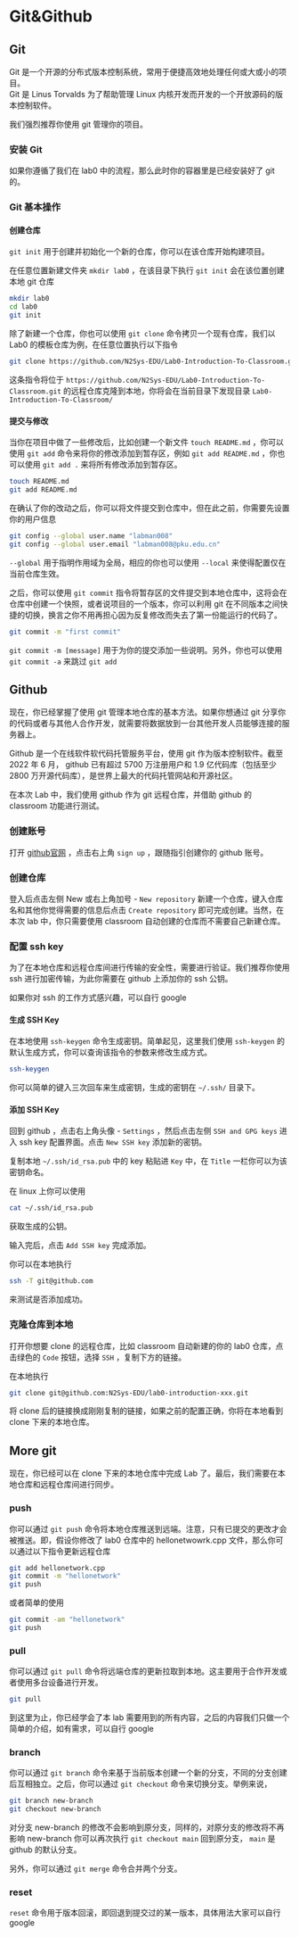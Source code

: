 # Git&Github

## Git

Git 是一个开源的分布式版本控制系统，常用于便捷高效地处理任何或大或小的项目。  
Git 是 Linus Torvalds 为了帮助管理 Linux 内核开发而开发的一个开放源码的版本控制软件。

我们强烈推荐你使用 git 管理你的项目。

### 安装 Git

如果你遵循了我们在 lab0 中的流程，那么此时你的容器里是已经安装好了 git 的。

### Git 基本操作

#### 创建仓库

`git init` 用于创建并初始化一个新的仓库，你可以在该仓库开始构建项目。

在任意位置新建文件夹 `mkdir lab0` ，在该目录下执行 `git init` 会在该位置创建本地 git 仓库

``` bash
mkdir lab0
cd lab0
git init
```

除了新建一个仓库，你也可以使用 `git clone` 命令拷贝一个现有仓库，我们以 Lab0 的模板仓库为例，在任意位置执行以下指令

``` bash
git clone https://github.com/N2Sys-EDU/Lab0-Introduction-To-Classroom.git
```

这条指令将位于 `https://github.com/N2Sys-EDU/Lab0-Introduction-To-Classroom.git` 的远程仓库克隆到本地，你将会在当前目录下发现目录 `Lab0-Introduction-To-Classroom/`

#### 提交与修改

当你在项目中做了一些修改后，比如创建一个新文件 `touch README.md` ，你可以使用 `git add` 命令来将你的修改添加到暂存区，例如 `git add README.md` ，你也可以使用 `git add .` 来将所有修改添加到暂存区。

``` bash
touch README.md
git add README.md
```

在确认了你的改动之后，你可以将文件提交到仓库中，但在此之前，你需要先设置你的用户信息

``` bash
git config --global user.name "labman008"
git config --global user.email "labman008@pku.edu.cn"
```

`--global` 用于指明作用域为全局，相应的你也可以使用 `--local` 来使得配置仅在当前仓库生效。

之后，你可以使用 `git commit` 指令将暂存区的文件提交到本地仓库中，这将会在仓库中创建一个快照，或者说项目的一个版本，你可以利用 git 在不同版本之间快捷的切换，换言之你不用再担心因为反复修改而失去了第一份能运行的代码了。

``` bash
git commit -m "first commit"
```

`git commit -m [message]` 用于为你的提交添加一些说明。另外，你也可以使用 `git commit -a` 来跳过 `git add`

## Github

现在，你已经掌握了使用 git 管理本地仓库的基本方法。如果你想通过 git 分享你的代码或者与其他人合作开发，就需要将数据放到一台其他开发人员能够连接的服务器上。

Github 是一个在线软件软代码托管服务平台，使用 git 作为版本控制软件。截至 2022 年 6 月， github 已有超过 5700 万注册用户和 1.9 亿代码库（包括至少 2800 万开源代码库），是世界上最大的代码托管网站和开源社区。

在本次 Lab 中，我们使用 github 作为 git 远程仓库，并借助 github 的 classroom 功能进行测试。

### 创建账号

打开 [github官网](https://github.com/) ，点击右上角 `sign up` ，跟随指引创建你的 github 账号。

### 创建仓库

登入后点击左侧 New 或右上角加号 - `New repository` 新建一个仓库，键入仓库名和其他你觉得需要的信息后点击 `Create repository` 即可完成创建。当然，在本次 lab 中，你只需要使用 classroom 自动创建的仓库而不需要自己新建仓库。

### 配置 ssh key

为了在本地仓库和远程仓库间进行传输的安全性，需要进行验证。我们推荐你使用 ssh 进行加密传输，为此你需要在 github 上添加你的 ssh 公钥。

如果你对 ssh 的工作方式感兴趣，可以自行 google

#### 生成 SSH Key

在本地使用 `ssh-keygen` 命令生成密钥。简单起见，这里我们使用 `ssh-keygen` 的默认生成方式，你可以查询该指令的参数来修改生成方式。

``` bash
ssh-keygen
```

你可以简单的键入三次回车来生成密钥，生成的密钥在 `~/.ssh/` 目录下。

#### 添加 SSH Key

回到 github ，点击右上角头像 - `Settings` ，然后点击左侧 `SSH and GPG keys` 进入 ssh key 配置界面。点击 `New SSH key` 添加新的密钥。

复制本地 `~/.ssh/id_rsa.pub` 中的 key 粘贴进 `Key` 中，在 `Title` 一栏你可以为该密钥命名。

在 linux 上你可以使用

``` bash
cat ~/.ssh/id_rsa.pub
```

获取生成的公钥。

输入完后，点击 `Add SSH key` 完成添加。

你可以在本地执行

``` bash
ssh -T git@github.com
```

来测试是否添加成功。

### 克隆仓库到本地

打开你想要 clone 的远程仓库，比如 classroom 自动新建的你的 lab0 仓库，点击绿色的 `Code` 按钮，选择 `SSH` ，复制下方的链接。

在本地执行

``` bash
git clone git@github.com:N2Sys-EDU/lab0-introduction-xxx.git
```

将 clone 后的链接换成刚刚复制的链接，如果之前的配置正确，你将在本地看到 clone 下来的本地仓库。

## More git

现在，你已经可以在 clone 下来的本地仓库中完成 Lab 了。最后，我们需要在本地仓库和远程仓库间进行同步。

### push

你可以通过 `git push` 命令将本地仓库推送到远端。注意，只有已提交的更改才会被推送。即，假设你修改了 lab0 仓库中的 hellonetwowrk.cpp 文件，那么你可以通过以下指令更新远程仓库

``` bash
git add hellonetwork.cpp
git commit -m "hellonetwork"
git push
```

或者简单的使用

``` bash
git commit -am "hellonetwork"
git push
```

### pull

你可以通过 `git pull` 命令将远端仓库的更新拉取到本地。这主要用于合作开发或者使用多台设备进行开发。

``` bash
git pull
```

到这里为止，你已经学会了本 lab 需要用到的所有内容，之后的内容我们只做一个简单的介绍，如有需求，可以自行 google

### branch

你可以通过 `git branch` 命令来基于当前版本创建一个新的分支，不同的分支创建后互相独立。之后，你可以通过 `git checkout` 命令来切换分支。举例来说，

``` bash
git branch new-branch
git checkout new-branch
```

对分支 new-branch 的修改不会影响到原分支，同样的，对原分支的修改将不再影响 new-branch 你可以再次执行 `git checkout main` 回到原分支， `main` 是 github 的默认分支。

另外，你可以通过 `git merge` 命令合并两个分支。

### reset

`reset` 命令用于版本回滚，即回退到提交过的某一版本，具体用法大家可以自行 google

